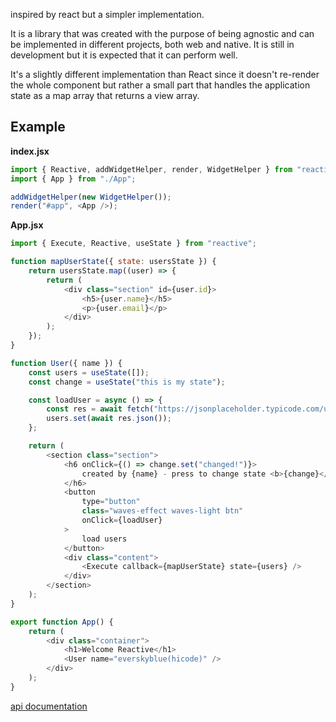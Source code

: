 inspired by react but a simpler implementation.

It is a library that was created with the purpose of being agnostic and can be implemented in different projects, both web and native.
It is still in development but it is expected that it can perform well.

It's a slightly different implementation than React since it doesn't re-render
the whole component but rather a small part that handles the application state as a map array
that returns a view array.

## Example

**index.jsx**

```javascript
import { Reactive, addWidgetHelper, render, WidgetHelper } from "reactive";
import { App } from "./App";

addWidgetHelper(new WidgetHelper());
render("#app", <App />);
```

**App.jsx**

```javascript
import { Execute, Reactive, useState } from "reactive";

function mapUserState({ state: usersState }) {
    return usersState.map((user) => {
        return (
            <div class="section" id={user.id}>
                <h5>{user.name}</h5>
                <p>{user.email}</p>
            </div>
        );
    });
}

function User({ name }) {
    const users = useState([]);
    const change = useState("this is my state");

    const loadUser = async () => {
        const res = await fetch("https://jsonplaceholder.typicode.com/users");
        users.set(await res.json());
    };

    return (
        <section class="section">
            <h6 onClick={() => change.set("changed!")}>
                created by {name} - press to change state <b>{change}</b>
            </h6>
            <button
                type="button"
                class="waves-effect waves-light btn"
                onClick={loadUser}
            >
                load users
            </button>
            <div class="content">
                <Execute callback={mapUserState} state={users} />
            </div>
        </section>
    );
}

export function App() {
    return (
        <div class="container">
            <h1>Welcome Reactive</h1>
            <User name="everskyblue(hicode)" />
        </div>
    );
}
```

[api documentation](https://everskyblue.github.io/reactive)
